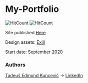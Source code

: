 # My-Portfolio

![HitCount](http://hits.dwyl.com/teklithuania/My-Portfolio.svg)
![HitCount](http://hits.dwyl.com/undefinedCudaCore/My-Portfolio.svg)

Site published [Here](https://undefinedcudacore.github.io/My-Portfolio/index.html)

Design assets: [Exill](http://exill.dk/demo/codex/template/particles.html)

Start date: September 2020

### Authors
[Tadeuš Edmond Kuncevič](https://github.com/undefinedCudaCore) ->
[LinkedIn](https://www.linkedin.com/in/tadeu%C5%A1-kuncevi%C4%8D-32576bbb/)
